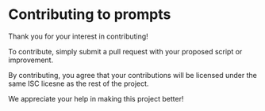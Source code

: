 # Contributing to prompts

Thank you for your interest in contributing!

To contribute, simply submit a pull request with your proposed script or improvement.

By contributing, you agree that your contributions will be licensed under the same ISC licesne as the rest of the project.

We appreciate your help in making this project better!
